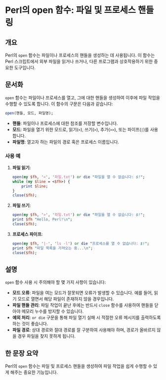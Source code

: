 <!--
Meta Description: # Perl의 open 함수: 파일 및 프로세스 핸들링 ## 개요 Perl의 `open` 함수는 파일이나 프로세스의 핸들을 생성하는 데 사용됩니다. 이 함수는 Perl 스크립트에서 외부 파일을 읽거나 쓰거나, 다른 프로그램과 상호작용하기 위한 중요한 도구입니다. ## ...
Meta Keywords: open, perl, 파일을, 프로세스, 함수는
-->

# Perl의 open 함수: 파일 및 프로세스 핸들링

## 개요
Perl의 `open` 함수는 파일이나 프로세스의 핸들을 생성하는 데 사용됩니다. 이 함수는 Perl 스크립트에서 외부 파일을 읽거나 쓰거나, 다른 프로그램과 상호작용하기 위한 중요한 도구입니다.

## 문서화
`open` 함수는 파일이나 프로세스를 열고, 그에 대한 핸들을 생성하여 이후에 파일 작업을 수행할 수 있도록 합니다. 이 함수의 구문은 다음과 같습니다:

```perl
open(핸들, 모드, 파일명);
```

- **핸들**: 파일이나 프로세스에 대한 참조를 저장할 변수입니다.
- **모드**: 파일을 열기 위한 모드로, 읽기(`<`), 쓰기(`>`), 추가(`>>`), 또는 파이프(`|`)를 사용합니다.
- **파일명**: 열고자 하는 파일의 경로 혹은 프로세스 이름입니다.

### 사용 예
1. **파일 읽기**:
   ```perl
   open(my $fh, '<', '파일.txt') or die "파일을 열 수 없습니다: $!";
   while (my $line = <$fh>) {
       print $line;
   }
   close($fh);
   ```

2. **파일 쓰기**:
   ```perl
   open(my $fh, '>', '파일.txt') or die "파일을 열 수 없습니다: $!";
   print $fh "Hello, Perl!\n";
   close($fh);
   ```

3. **프로세스 파이프**:
   ```perl
   open(my $fh, '|-', 'ls -l') or die "프로세스를 열 수 없습니다: $!";
   print $fh "파일 목록을 가져오는 중...\n";
   close($fh);
   ```

## 설명
`open` 함수 사용 시 주의해야 할 몇 가지 사항이 있습니다:

- **모드 오류**: 파일을 여는 모드가 잘못되면 오류가 발생할 수 있습니다. 예를 들어, 읽기 모드로 열면서 해당 파일이 존재하지 않을 경우입니다.
- **파일 핸들 관리**: 파일 작업이 끝난 후에는 반드시 `close` 함수를 사용하여 핸들을 닫아야 메모리 누수를 방지할 수 있습니다.
- **예외 처리**: `or die` 구문을 통해 파일 열기 실패 시 적절한 오류 메시지를 출력하도록 하는 것이 좋습니다.
- **파일 경로**: 상대 경로와 절대 경로를 잘 구분하여 사용해야 하며, 경로가 올바르지 않을 경우 파일을 찾지 못하게 됩니다.

## 한 문장 요약
Perl의 `open` 함수는 파일 및 프로세스 핸들을 생성하여 파일 작업을 쉽게 수행할 수 있게 해주는 중요한 기능입니다.